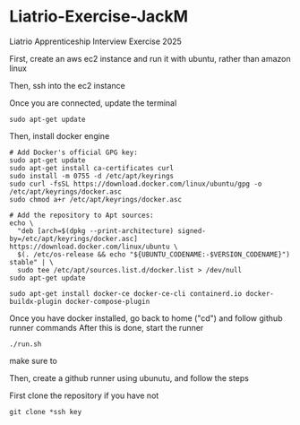 # Liatrio-Exercise-JackM
Liatrio Apprenticeship Interview Exercise 2025

First, create an aws ec2 instance and run it with ubuntu, rather than amazon linux

Then, ssh into the ec2 instance

Once you are connected, update the terminal

```
sudo apt-get update
```
Then, install docker engine
```
# Add Docker's official GPG key:
sudo apt-get update
sudo apt-get install ca-certificates curl
sudo install -m 0755 -d /etc/apt/keyrings
sudo curl -fsSL https://download.docker.com/linux/ubuntu/gpg -o /etc/apt/keyrings/docker.asc
sudo chmod a+r /etc/apt/keyrings/docker.asc

# Add the repository to Apt sources:
echo \
  "deb [arch=$(dpkg --print-architecture) signed-by=/etc/apt/keyrings/docker.asc] https://download.docker.com/linux/ubuntu \
  $(. /etc/os-release && echo "${UBUNTU_CODENAME:-$VERSION_CODENAME}") stable" | \
  sudo tee /etc/apt/sources.list.d/docker.list > /dev/null
sudo apt-get update
```
```
sudo apt-get install docker-ce docker-ce-cli containerd.io docker-buildx-plugin docker-compose-plugin
```
Once you have docker installed, go back to home ("cd") and follow github runner commands
After this is done, start the runner
```
./run.sh
```

make sure to 

Then, create a github runner using ubunutu, and follow the steps


First clone the repository if you have not
```
git clone *ssh key
```
